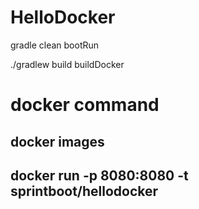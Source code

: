 # HelloDocker

gradle clean bootRun

./gradlew build buildDocker

# docker command
## docker images
## docker run -p 8080:8080 -t sprintboot/hellodocker 